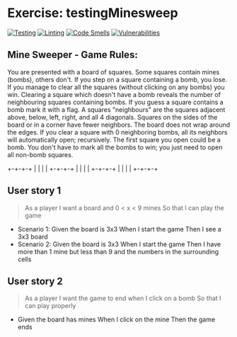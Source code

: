 # Exercise: testingMinesweep

[![Testing](https://github.com/sfruzsi/testingMinesweep/actions/workflows/test.yml/badge.svg)](https://github.com/sfruzsitestingMinesweep/actions/workflows/test.yml) [![Linting](https://github.com/sfruzsi/testingMinesweep/actions/workflows/lint.yml/badge.svg)](https://github.com/sfruzsi/testingMinesweep/actions/workflows/lint.yml) [![Code Smells](https://sonarcloud.io/api/project_badges/measure?project=sfruzsi_testingMinesweep&metric=code_smells)](https://sonarcloud.io/summary/new_code?id=sfruzsi_testingMinesweep) [![Vulnerabilities](https://sonarcloud.io/api/project_badges/measure?project=sfruzsi_testingMinesweep&metric=vulnerabilities)](https://sonarcloud.io/summary/new_code?id=sfruzsi_testingMinesweep)

## Mine Sweeper - Game Rules:

You are presented with a board of squares. Some squares contain mines (bombs), others don't. If you step
on a square containing a bomb, you lose. If you manage to clear all the squares (without clicking on any
bombs) you win.
Clearing a square which doesn't have a bomb reveals the number of neighbouring squares containing bombs.
If you guess a square contains a bomb mark it with a flag.
A squares "neighbours" are the squares adjacent above, below, left, right, and all 4 diagonals. Squares on the
sides of the board or in a corner have fewer neighbors. The board does not wrap around the edges. If you
clear a square with 0 neighboring bombs, all its neighbors will automatically open; recursively.
The first square you open could be a bomb.
You don't have to mark all the bombs to win; you just need to open all non-bomb squares.

+-+-+-+
| | | |
+-+-+-+
| | | |
+-+-+-+
| | | |
+-+-+-+

## User story 1

> As a player I want a board and 0 < x < 9 mines So that I can play the game

- Scenario 1: Given the board is 3x3 When I start the game Then I see a 3x3 board
- Scenario 2: Given the board is 3x3 When I start the game Then I have more than 1 mine but less than 9 and the numbers in the surrounding cells

## User story 2

> As a player I want the game to end when I click on a bomb So that I can play properly

- Given the board has mines When I click on the mine Then the game ends
